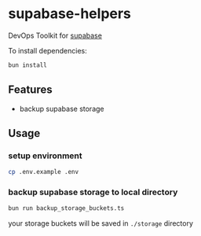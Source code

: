 # supabase-helpers

DevOps Toolkit for [supabase](https://supabase.io/)

To install dependencies:

```bash
bun install
```

## Features

- backup supabase storage

## Usage

### setup environment

```bash
cp .env.example .env
```

### backup supabase storage to local directory

```bash
bun run backup_storage_buckets.ts
```

your storage buckets will be saved in `./storage` directory
